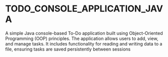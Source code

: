 # TODO_CONSOLE_APPLICATION_JAVA
A simple Java console-based To-Do application built using Object-Oriented Programming (OOP) principles. The application allows users to add, view, and manage tasks. It includes functionality for reading and writing data to a file, ensuring tasks are saved persistently between sessions
